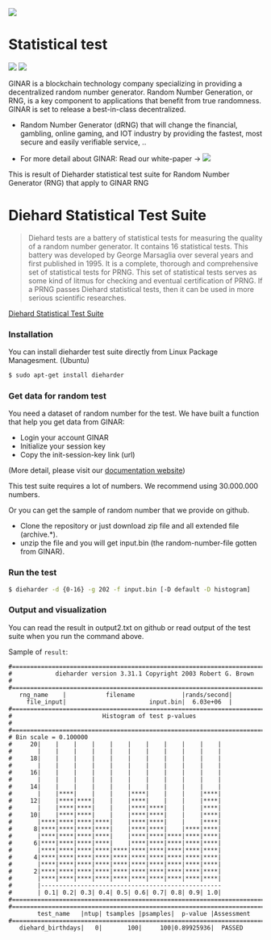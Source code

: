 [![](https://www.ginar.io/wp-content/themes/ginar/assets/img/logo1.svg)](https://ginar.io)
# Statistical test
[![](https://travis-ci.org/joemccann/dillinger.svg?branch=master)](https://github.com/ginarteam) [![](https://img.shields.io/badge/Telegram-Group-blue.svg)](https://t.me/GINAR_io) 


GINAR is a blockchain technology company specializing in providing a decentralized random number generator. Random Number Generation, or RNG, is a key component to applications that benefit from true randomness. GINAR is set to release a best-in-class decentralized.
- Random Number Generator (dRNG) that will change the financial, gambling, online gaming, and IOT industry by providing the fastest, most secure and easily verifiable service, ..

- For more detail about GINAR: Read our white-paper -> [![](https://img.shields.io/badge/docs-latest-af1a97.svg)](https://www.ginar.io/whitepaper-v2.0.pdf)

This is result of Dieharder statistical test suite for Random Number Generator (RNG) that apply to GINAR RNG    

# Diehard Statistical Test Suite

  
> Diehard tests are a battery of statistical tests for measuring the quality of a random
number generator. It contains 16 statistical tests. This battery was developed by George
Marsaglia over several years and first published in 1995. It is a complete, thorough and
comprehensive set of statistical tests for PRNG. This set of statistical tests serves as
some kind of litmus for checking and eventual certification of PRNG. If a PRNG
passes Diehard statistical tests, then it can be used in more serious scientific researches.

[Diehard Statistical Test Suite](https://web.archive.org/web/20160125103112/http://stat.fsu.edu/pub/diehard/)

### Installation
You can install dieharder test suite directly from Linux Package Managesment. 
(Ubuntu)
```sh
$ sudo apt-get install dieharder
```

### Get data for random test

You need a dataset of random number for the test. We have built a function that help you get data from GINAR:
- Login your account  GINAR
- Initialize your session key
- Copy the init-session-key link (url)

(More detail, please visit our [documentation website](https://docs.ginar.io))

This test suite requires a lot of numbers. We recommend using 30.000.000 numbers.

Or you can get the sample of random number that we provide on github.
- Clone the repository or just download zip file and all extended file (archive.*).
- unzip the file and you will get input.bin (the random-number-file gotten from GINAR).

### Run the test
```sh
$ dieharder -d {0-16} -g 202 -f input.bin [-D default -D histogram]
```

### Output and visualization

You can read the result in output2.txt on github or read output of the test suite when you run the command above.

Sample of `result`:

```
#=============================================================================#
#            dieharder version 3.31.1 Copyright 2003 Robert G. Brown          #
#=============================================================================#
   rng_name    |           filename             |rands/second|
     file_input|                       input.bin|  6.03e+06  |
#=============================================================================#
#                         Histogram of test p-values                          #
#=============================================================================#
# Bin scale = 0.100000
#     20|    |    |    |    |    |    |    |    |    |    |
#       |    |    |    |    |    |    |    |    |    |    |
#     18|    |    |    |    |    |    |    |    |    |    |
#       |    |    |    |    |    |    |    |    |    |    |
#     16|    |    |    |    |    |    |    |    |    |    |
#       |    |    |    |    |    |    |    |    |    |    |
#     14|    |    |    |    |    |    |    |    |    |    |
#       |    |****|    |    |    |****|    |    |    |****|
#     12|    |****|****|    |    |****|    |    |    |****|
#       |    |****|****|    |    |****|****|    |    |****|
#     10|    |****|****|    |    |****|****|    |    |****|
#       |****|****|****|****|    |****|****|    |    |****|
#      8|****|****|****|****|    |****|****|    |****|****|
#       |****|****|****|****|    |****|****|****|****|****|
#      6|****|****|****|****|    |****|****|****|****|****|
#       |****|****|****|****|****|****|****|****|****|****|
#      4|****|****|****|****|****|****|****|****|****|****|
#       |****|****|****|****|****|****|****|****|****|****|
#      2|****|****|****|****|****|****|****|****|****|****|
#       |****|****|****|****|****|****|****|****|****|****|
#       |--------------------------------------------------
#       | 0.1| 0.2| 0.3| 0.4| 0.5| 0.6| 0.7| 0.8| 0.9| 1.0|
#=============================================================================#
#=============================================================================#
        test_name   |ntup| tsamples |psamples|  p-value |Assessment
#=============================================================================#
   diehard_birthdays|   0|       100|     100|0.89925936|  PASSED  

```

